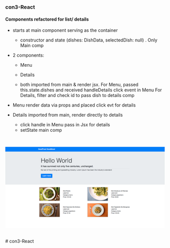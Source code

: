### con3-React

#### Components refactored for list/ details
- starts at main component serving as the container
  + constructor and state (dishes: DishData, selectedDish: null) .  Only Main comp
  
- 2 components:
  + Menu
  + Details
  
  + both imported from main
    & render jsx.
    For Menu, passed this.state.dishes and received handleDetails click event in Menu
    For Details, filter and check id to pass dish to details comp
    
- Menu render data via props and placed click evt for details

- Details imported from main, render directly to details
  + click handle in Menu pass in Jsx for details
  + setState main comp


  
  



  
<br/>

![](public/assets/images/con3.png)

<br /># con3-React
